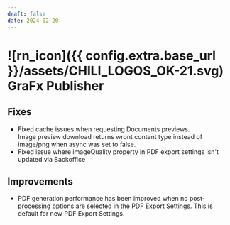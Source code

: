 ```yaml
---
draft: false
date: 2024-02-20
---
```


# ![rn_icon]({{ config.extra.base_url }}/assets/CHILI_LOGOS_OK-21.svg) GraFx Publisher

<!-- more -->


## Fixes

- Fixed cache issues when requesting Documents previews.  
Image preview download returns wront content type instead of image/png when async was set to false.
- Fixed issue where imageQuality property in PDF export settings isn't updated via Backoffice

## Improvements

- PDF generation performance has been improved when no post-processing options are selected in the PDF Export Settings. This is default for new PDF Export Settings.
